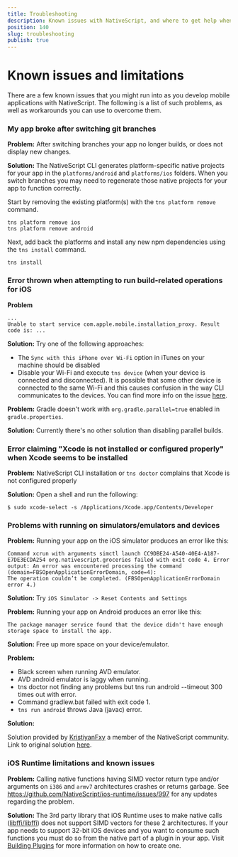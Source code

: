 ```yaml
---
title: Troubleshooting
description: Known issues with NativeScript, and where to get help when you run into problems
position: 140
slug: troubleshooting
publish: true
---
```


# Known issues and limitations

There are a few known issues that you might run into as you develop mobile applications with NativeScript. The following is a list of such problems, as well as workarounds you can use to overcome them.

### My app broke after switching git branches

**Problem:** After switching branches your app no longer builds, or does not display new changes.

**Solution:** The NativeScript CLI generates platform-specific native projects for your app in the `platforms/android` and `platforms/ios` folders. When you switch branches you may need to regenerate those native projects for your app to function correctly.

Start by removing the existing platform(s) with the `tns platform remove` command.

```Shell
tns platform remove ios
tns platform remove android
```

Next, add back the platforms and install any new npm dependencies using the `tns install` command.

```Shell
tns install
```

### Error thrown when attempting to run build-related operations for iOS

**Problem**
```Shell
...
Unable to start service com.apple.mobile.installation_proxy. Result code is: ...
```

**Solution:**
Try one of the following approaches:
 - The `Sync with this iPhone over Wi-Fi` option in iTunes on your machine should be disabled
 - Disable your Wi-Fi and execute `tns device` (when your device is connected and disconnected). It is possible that some other device is connected to the same Wi-Fi and this causes confusion in the way CLI communicates to the devices. You can find more info on the issue [here](https://github.com/NativeScript/nativescript-cli/issues/1398).


**Problem:** Gradle doesn't work with `org.gradle.parallel=true` enabled in `gradle.properties`.

**Solution:** Currently there's no other solution than disabling parallel builds.

### Error claiming "Xcode is not installed or configured properly" when Xcode seems to be installed

**Problem:** NativeScript CLI installation or `tns doctor` complains that Xcode is not configured properly

**Solution:**
Open a shell and run the following:

    $ sudo xcode-select -s /Applications/Xcode.app/Contents/Developer

### Problems with running on simulators/emulators and devices

**Problem:** Running your app on the iOS simulator produces an error like this:
```
Command xcrun with arguments simctl launch CC9DBE24-A540-40E4-A187-E7DE3ECDA254 org.nativescript.groceries failed with exit code 4. Error output: An error was encountered processing the command (domain=FBSOpenApplicationErrorDomain, code=4):
The operation couldn’t be completed. (FBSOpenApplicationErrorDomain error 4.)
```

**Solution:** Try `iOS Simulator -> Reset Contents and Settings`

**Problem:** Running your app on Android produces an error like this:
```
The package manager service found that the device didn't have enough storage space to install the app.
```

**Solution:** Free up more space on your device/emulator.

**Problem:**
* Black screen when running AVD emulator.
* AVD android emulator is laggy when running.
* tns doctor not finding any problems but tns run android --timeout 300 times out with error.
* Command gradlew.bat failed with exit code 1.
* `tns run android` throws Java (javac) error.

**Solution:**

Solution provided by [KristiyanFxy](https://github.com/KristiyanFxy) a member of the NativeScript community. Link to original solution [here](https://github.com/NativeScript/nativescript-cli/issues/2486#issuecomment-355299977).

### iOS Runtime limitations and known issues

**Problem:** Calling native functions having SIMD vector return type and/or arguments on `i386` and `armv7` architectures crashes or returns garbage. See https://github.com/NativeScript/ios-runtime/issues/997 for any updates regarding the problem.

**Solution:** The 3rd party library that iOS Runtime uses to make native calls ([libffi/libffi](https://github.com/libffi/libffi/)) does
not support SIMD vectors for these 2 architectures. If your app needs to support 32-bit iOS devices and you want to consume such functions you
must do so from the native part of a plugin in your app. Visit [Building Plugins](./building-plugins.md) for more information on how to create one.

